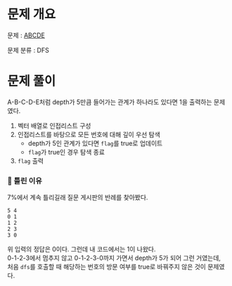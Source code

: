 # 문제 개요

문제 : [ABCDE](https://www.acmicpc.net/problem/13023)

문제 분류 : DFS

# 문제 풀이

A-B-C-D-E처럼 depth가 5만큼 들어가는 관계가 하나라도 있다면 1을 출력하는 문제였다.

1. 벡터 배열로 인접리스트 구성
2. 인접리스트를 바탕으로 모든 번호에 대해 깊이 우선 탐색
   - depth가 5인 관계가 있다면 `flag`를 true로 업데이트
   - `flag`가 true인 경우 탐색 종료
3. `flag` 출력

### :mag_right: 틀린 이유

7%에서 계속 틀리길래 질문 게시판의 반례를 찾아봤다.

```plain
5 4
0 1
1 2
2 3
3 0
```

위 입력의 정답은 0이다. 그런데 내 코드에서는 1이 나왔다.  
0-1-2-3에서 멈추지 않고 0-1-2-3-0까지 가면서 depth가 5가 되어 그런 거였는데,  
처음 `dfs`를 호출할 때 해당하는 번호의 방문 여부를 true로 바꿔주지 않은 것이 문제였다.
